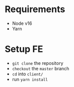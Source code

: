 # Requirements
- Node v16
- Yarn


# Setup FE
- `git clone` the repository
- `checkout` the `master` branch
- `cd` into `client/`
- run `yarn install`

